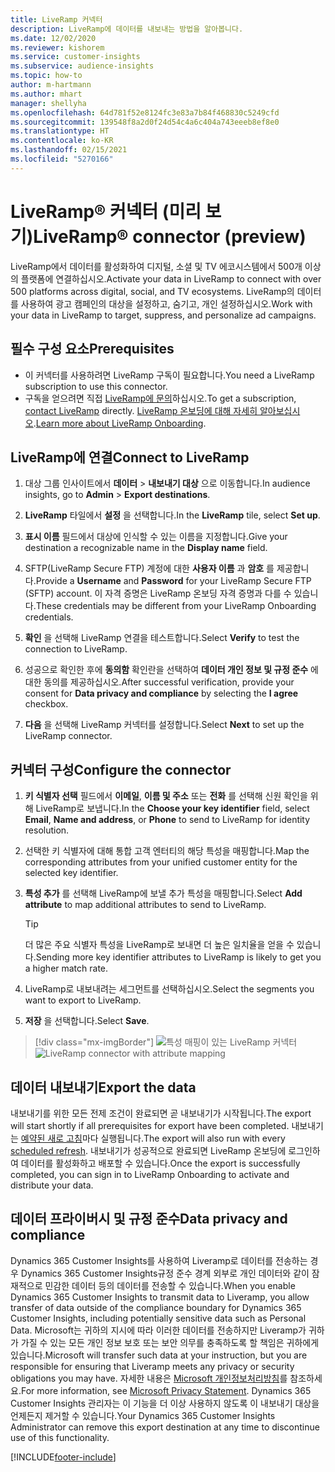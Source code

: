 ```yaml
---
title: LiveRamp 커넥터
description: LiveRamp에 데이터를 내보내는 방법을 알아봅니다.
ms.date: 12/02/2020
ms.reviewer: kishorem
ms.service: customer-insights
ms.subservice: audience-insights
ms.topic: how-to
author: m-hartmann
ms.author: mhart
manager: shellyha
ms.openlocfilehash: 64d781f52e8124fc3e83a7b84f468830c5249cfd
ms.sourcegitcommit: 139548f8a2d0f24d54c4a6c404a743eeeb8ef8e0
ms.translationtype: HT
ms.contentlocale: ko-KR
ms.lasthandoff: 02/15/2021
ms.locfileid: "5270166"
---
```

# <a name="liverampreg-connector-preview"></a><span data-ttu-id="5c1c7-103">LiveRamp&reg; 커넥터 (미리 보기)</span><span class="sxs-lookup"><span data-stu-id="5c1c7-103">LiveRamp&reg; connector (preview)</span></span>

<span data-ttu-id="5c1c7-104">LiveRamp에서 데이터를 활성화하여 디지털, 소셜 및 TV 에코시스템에서 500개 이상의 플랫폼에 연결하십시오.</span><span class="sxs-lookup"><span data-stu-id="5c1c7-104">Activate your data in LiveRamp to connect with over 500 platforms across digital, social, and TV ecosystems.</span></span> <span data-ttu-id="5c1c7-105">LiveRamp의 데이터를 사용하여 광고 캠페인의 대상을 설정하고, 숨기고, 개인 설정하십시오.</span><span class="sxs-lookup"><span data-stu-id="5c1c7-105">Work with your data in LiveRamp to target, suppress, and personalize ad campaigns.</span></span>

## <a name="prerequisites"></a><span data-ttu-id="5c1c7-106">필수 구성 요소</span><span class="sxs-lookup"><span data-stu-id="5c1c7-106">Prerequisites</span></span>

- <span data-ttu-id="5c1c7-107">이 커넥터를 사용하려면 LiveRamp 구독이 필요합니다.</span><span class="sxs-lookup"><span data-stu-id="5c1c7-107">You need a LiveRamp subscription to use this connector.</span></span>
- <span data-ttu-id="5c1c7-108">구독을 얻으려면 직접 [LiveRamp에 문의](https://liveramp.com/contact/)하십시오.</span><span class="sxs-lookup"><span data-stu-id="5c1c7-108">To get a subscription, [contact LiveRamp](https://liveramp.com/contact/) directly.</span></span> <span data-ttu-id="5c1c7-109">[LiveRamp 온보딩에 대해 자세히 알아보십시오](https://liveramp.com/our-platform/data-onboarding/).</span><span class="sxs-lookup"><span data-stu-id="5c1c7-109">[Learn more about LiveRamp Onboarding](https://liveramp.com/our-platform/data-onboarding/).</span></span>

## <a name="connect-to-liveramp"></a><span data-ttu-id="5c1c7-110">LiveRamp에 연결</span><span class="sxs-lookup"><span data-stu-id="5c1c7-110">Connect to LiveRamp</span></span>

1. <span data-ttu-id="5c1c7-111">대상 그룹 인사이트에서 **데이터** > **내보내기 대상** 으로 이동합니다.</span><span class="sxs-lookup"><span data-stu-id="5c1c7-111">In audience insights, go to **Admin** > **Export destinations**.</span></span>

1. <span data-ttu-id="5c1c7-112">**LiveRamp** 타일에서 **설정** 을 선택합니다.</span><span class="sxs-lookup"><span data-stu-id="5c1c7-112">In the **LiveRamp** tile, select **Set up**.</span></span>

1. <span data-ttu-id="5c1c7-113">**표시 이름** 필드에서 대상에 인식할 수 있는 이름을 지정합니다.</span><span class="sxs-lookup"><span data-stu-id="5c1c7-113">Give your destination a recognizable name in the **Display name** field.</span></span>

1. <span data-ttu-id="5c1c7-114">SFTP(LiveRamp Secure FTP) 계정에 대한 **사용자 이름** 과 **암호** 를 제공합니다.</span><span class="sxs-lookup"><span data-stu-id="5c1c7-114">Provide a **Username** and **Password** for your LiveRamp Secure FTP (SFTP) account.</span></span>
<span data-ttu-id="5c1c7-115">이 자격 증명은 LiveRamp 온보딩 자격 증명과 다를 수 있습니다.</span><span class="sxs-lookup"><span data-stu-id="5c1c7-115">These credentials may be different from your LiveRamp Onboarding credentials.</span></span>

1. <span data-ttu-id="5c1c7-116">**확인** 을 선택해 LiveRamp 연결을 테스트합니다.</span><span class="sxs-lookup"><span data-stu-id="5c1c7-116">Select **Verify** to test the connection to LiveRamp.</span></span>

1. <span data-ttu-id="5c1c7-117">성공으로 확인한 후에 **동의함** 확인란을 선택하여 **데이터 개인 정보 및 규정 준수** 에 대한 동의를 제공하십시오.</span><span class="sxs-lookup"><span data-stu-id="5c1c7-117">After successful verification, provide your consent for **Data privacy and compliance** by selecting the **I agree** checkbox.</span></span>

1. <span data-ttu-id="5c1c7-118">**다음** 을 선택해 LiveRamp 커넥터를 설정합니다.</span><span class="sxs-lookup"><span data-stu-id="5c1c7-118">Select **Next** to set up the LiveRamp connector.</span></span>

## <a name="configure-the-connector"></a><span data-ttu-id="5c1c7-119">커넥터 구성</span><span class="sxs-lookup"><span data-stu-id="5c1c7-119">Configure the connector</span></span>

1. <span data-ttu-id="5c1c7-120">**키 식별자 선택** 필드에서 **이메일**, **이름 및 주소** 또는 **전화** 를 선택해 신원 확인을 위해 LiveRamp로 보냅니다.</span><span class="sxs-lookup"><span data-stu-id="5c1c7-120">In the **Choose your key identifier** field, select **Email**,  **Name and address**, or **Phone** to send to LiveRamp for identity resolution.</span></span>

1. <span data-ttu-id="5c1c7-121">선택한 키 식별자에 대해 통합 고객 엔터티의 해당 특성을 매핑합니다.</span><span class="sxs-lookup"><span data-stu-id="5c1c7-121">Map the corresponding attributes from your unified customer entity for the selected key identifier.</span></span>

1. <span data-ttu-id="5c1c7-122">**특성 추가** 를 선택해 LiveRamp에 보낼 추가 특성을 매핑합니다.</span><span class="sxs-lookup"><span data-stu-id="5c1c7-122">Select **Add attribute** to map additional attributes to send to LiveRamp.</span></span>

   > [!TIP]
   > <span data-ttu-id="5c1c7-123">더 많은 주요 식별자 특성을 LiveRamp로 보내면 더 높은 일치율을 얻을 수 있습니다.</span><span class="sxs-lookup"><span data-stu-id="5c1c7-123">Sending more key identifier attributes to LiveRamp is likely to get you a higher match rate.</span></span>

1. <span data-ttu-id="5c1c7-124">LiveRamp로 내보내려는 세그먼트를 선택하십시오.</span><span class="sxs-lookup"><span data-stu-id="5c1c7-124">Select the segments you want to export to LiveRamp.</span></span>

1. <span data-ttu-id="5c1c7-125">**저장** 을 선택합니다.</span><span class="sxs-lookup"><span data-stu-id="5c1c7-125">Select **Save**.</span></span>

> [!div class="mx-imgBorder"]
> <span data-ttu-id="5c1c7-126">![특성 매핑이 있는 LiveRamp 커넥터](media/export-liveramp-segments.png "특성 매핑이 있는 LiveRamp 커넥터")</span><span class="sxs-lookup"><span data-stu-id="5c1c7-126">![LiveRamp connector with attribute mapping](media/export-liveramp-segments.png "LiveRamp connector with attribute mapping")</span></span>

## <a name="export-the-data"></a><span data-ttu-id="5c1c7-127">데이터 내보내기</span><span class="sxs-lookup"><span data-stu-id="5c1c7-127">Export the data</span></span>

<span data-ttu-id="5c1c7-128">내보내기를 위한 모든 전제 조건이 완료되면 곧 내보내기가 시작됩니다.</span><span class="sxs-lookup"><span data-stu-id="5c1c7-128">The export will start shortly if all prerequisites for export have been completed.</span></span> <span data-ttu-id="5c1c7-129">내보내기는 [예약된 새로 고침](system.md#schedule-tab)마다 실행됩니다.</span><span class="sxs-lookup"><span data-stu-id="5c1c7-129">The export will also run with every [scheduled refresh](system.md#schedule-tab).</span></span>
<span data-ttu-id="5c1c7-130">내보내기가 성공적으로 완료되면 LiveRamp 온보딩에 로그인하여 데이터를 활성화하고 배포할 수 있습니다.</span><span class="sxs-lookup"><span data-stu-id="5c1c7-130">Once the export is successfully completed, you can sign in to LiveRamp Onboarding to activate and distribute your data.</span></span>

## <a name="data-privacy-and-compliance"></a><span data-ttu-id="5c1c7-131">데이터 프라이버시 및 규정 준수</span><span class="sxs-lookup"><span data-stu-id="5c1c7-131">Data privacy and compliance</span></span>

<span data-ttu-id="5c1c7-132">Dynamics 365 Customer Insights를 사용하여 Liveramp로 데이터를 전송하는 경우 Dynamics 365 Customer Insights규정 준수 경계 외부로 개인 데이터와 같이 잠재적으로 민감한 데이터 등의 데이터를 전송할 수 있습니다.</span><span class="sxs-lookup"><span data-stu-id="5c1c7-132">When you enable Dynamics 365 Customer Insights to transmit data to Liveramp, you allow transfer of data outside of the compliance boundary for Dynamics 365 Customer Insights, including potentially sensitive data such as Personal Data.</span></span> <span data-ttu-id="5c1c7-133">Microsoft는 귀하의 지시에 따라 이러한 데이터를 전송하지만 Liveramp가 귀하가 가질 수 있는 모든 개인 정보 보호 또는 보안 의무를 충족하도록 할 책임은 귀하에게 있습니다.</span><span class="sxs-lookup"><span data-stu-id="5c1c7-133">Microsoft will transfer such data at your instruction, but you are responsible for ensuring that Liveramp meets any privacy or security obligations you may have.</span></span> <span data-ttu-id="5c1c7-134">자세한 내용은 [Microsoft 개인정보처리방침](https://go.microsoft.com/fwlink/?linkid=396732)를 참조하세요.</span><span class="sxs-lookup"><span data-stu-id="5c1c7-134">For more information, see [Microsoft Privacy Statement](https://go.microsoft.com/fwlink/?linkid=396732).</span></span>
<span data-ttu-id="5c1c7-135">Dynamics 365 Customer Insights 관리자는 이 기능을 더 이상 사용하지 않도록 이 내보내기 대상을 언제든지 제거할 수 있습니다.</span><span class="sxs-lookup"><span data-stu-id="5c1c7-135">Your Dynamics 365 Customer Insights Administrator can remove this export destination at any time to discontinue use of this functionality.</span></span>

[!INCLUDE[footer-include](../includes/footer-banner.md)]